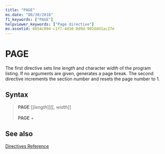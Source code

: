 ```yaml
---
title: "PAGE"
ms.date: "08/30/2018"
f1_keywords: ["PAGE"]
helpviewer_keywords: ["Page directive"]
ms.assetid: 6654c094-c1f7-4d10-8d9d-902ddd1ac27e
---
```

# PAGE

The first directive sets line *length* and character *width* of the program listing. If no arguments are given, generates a page break. The second directive increments the section number and resets the page number to 1.

## Syntax

> **PAGE** [[*length*]][[, *width*]]<br/><br/>
> **PAGE** +

## See also

[Directives Reference](../../assembler/masm/directives-reference.md)<br/>